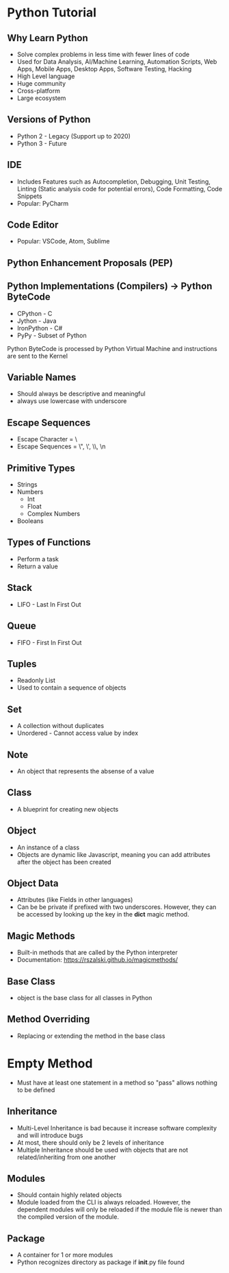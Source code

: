 # Python Tutorial
## Why Learn Python
* Solve complex problems in less time with fewer lines of code
* Used for Data Analysis, AI/Machine Learning, Automation Scripts, Web Apps, Mobile Apps, Desktop Apps, Software Testing, Hacking
* High Level language
* Huge community
* Cross-platform
* Large ecosystem  

## Versions of Python
* Python 2 - Legacy (Support up to 2020)
* Python 3 - Future

## IDE
* Includes Features such as Autocompletion, Debugging, Unit Testing, Linting (Static analysis code for potential errors), Code Formatting, Code Snippets
* Popular: PyCharm

## Code Editor
* Popular: VSCode, Atom, Sublime

## Python Enhancement Proposals (PEP)

## Python Implementations (Compilers) -> Python ByteCode
* CPython - C
* Jython - Java
* IronPython - C#
* PyPy - Subset of Python

Python ByteCode is processed by Python Virtual Machine and instructions are sent to the Kernel

## Variable Names
* Should always be descriptive and meaningful
* always use lowercase with underscore

## Escape Sequences
* Escape Character = \
* Escape Sequences = \\", \\', \\\\, \n

## Primitive Types
* Strings
* Numbers
  * Int
  * Float
  * Complex Numbers
* Booleans

## Types of Functions
* Perform a task
* Return a value

## Stack
* LIFO - Last In First Out

## Queue
* FIFO - First In First Out

## Tuples
* Readonly List
* Used to contain a sequence of objects 
  
## Set
* A collection without duplicates
* Unordered - Cannot access value by index

## Note
* An object that represents the absense of a value

## Class
* A blueprint for creating new objects

## Object
* An instance of a class
* Objects are dynamic like Javascript, meaning you can add attributes after the object has been created

## Object Data
* Attributes (like Fields in other languages)
* Can be be private if prefixed with two underscores. However, they can be accessed by looking up the key in the __dict__ magic method.

## Magic Methods
* Built-in methods that are called by the Python interpreter
* Documentation: https://rszalski.github.io/magicmethods/

## Base Class
* object is the base class for all classes in Python

## Method Overriding
* Replacing or extending the method in the base class

# Empty Method
* Must have at least one statement in a method so "pass" allows nothing to be defined

## Inheritance
* Multi-Level Inheritance is bad because it increase software complexity and will introduce bugs
* At most, there should only be 2 levels of inheritance
* Multiple Inheritance should be used with objects that are not related/inheriting from one another

## Modules
* Should contain highly related objects
* Module loaded from the CLI is always reloaded. However, the dependent modules will only be reloaded if the module file is newer than the compiled version of the module.

## Package
* A container for 1 or more modules
* Python recognizes directory as package if __init__.py file found